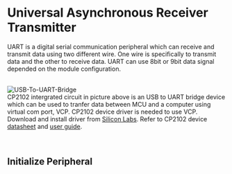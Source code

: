 # Universal Asynchronous Receiver Transmitter

UART is a digital serial communication peripheral which can receive and transmit data using two different wire. One wire is specifically to transmit data and the other to receive data. 
UART can use 8bit or 9bit data signal depended on the module configuration.
<br/>
<br/>

![USB-To-UART-Bridge](https://github.com/user-attachments/assets/233cfec1-8dc0-45b6-83d1-bb5af198d674)
<br/>
CP2102 intergrated circuit in picture above is an USB to UART bridge device which can be used to tranfer data between MCU and a computer using virtual com port, VCP. 
CP2102 device driver is needed to use VCP. Download and install driver from [Silicon Labs](https://www.silabs.com/developers/usb-to-uart-bridge-vcp-drivers?tab=downloads). 
Refer to CP2102 device [datasheet](https://www.silabs.com/documents/public/data-sheets/CP2102-9.pdf) and [user guide](https://www.silabs.com/developers/usb-to-uart-bridge-vcp-drivers?tab=documentation).
<br/>

<br/>

## Initialize Peripheral

<br/>
